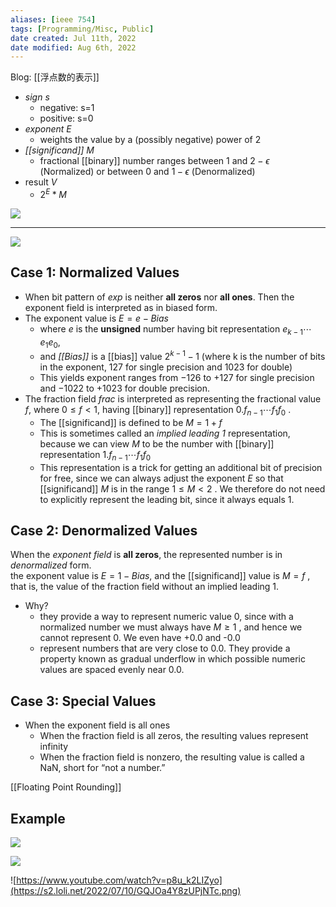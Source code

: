```yaml
---
aliases: [ieee 754]
tags: [Programming/Misc, Public] 
date created: Jul 11th, 2022
date modified: Aug 6th, 2022
---
```

Blog: [[浮点数的表示]]

- *sign s*
	- negative: s=1
	- positive: s=0
- *exponent E*
	- weights the value by a (possibly negative) power of 2
- *[[significand]] M*
	- fractional [[binary]] number ranges between 1 and $2 - \epsilon$ (Normalized) or between 0 and $1 - \epsilon$ (Denormalized)
- result *V*
	- $2^E * M$
	
![](https://upload.wikimedia.org/wikipedia/commons/thumb/d/d2/Float_example.svg/2560px-Float_example.svg.png)
___

![](https://s2.loli.net/2022/07/09/m7p3aeODVcSbsro.png)


## Case 1: Normalized Values
- When bit pattern of *exp* is neither **all zeros** nor **all ones**. Then the exponent field is interpreted as in biased form.
- The exponent value is $E = e - Bias$ 
	- where *e* is the **unsigned** number having bit representation $e_{k-1}\cdots e_{1}e_{0}$, 
	- and *[[Bias]]* is a [[bias]] value $2^{k-1} - 1$ (where k is the number of bits in the exponent, 127 for single precision and 1023 for double) 
	- This yields exponent ranges from −126 to +127 for single precision and −1022 to +1023 for double precision.
- The fraction field *frac* is interpreted as representing the fractional value *f*, where $0 \leq f < 1$, having [[binary]] representation $0.f_{n-1} \cdots f_1 f_0$ .
	- The [[significand]] is defined to be $M = 1 + f$ 
	- This is sometimes called an *implied leading 1* representation, because we can view *M* to be the number with [[binary]] representation $1.f_{n-1} \cdots f_1 f_0$ 
	- This representation is a trick for getting an additional bit of precision for free, since we can always adjust the exponent *E* so that [[significand]] *M* is in the range $1 \leq M < 2$ . We therefore do not need to explicitly represent the leading bit, since it always equals 1.

## Case 2: Denormalized Values
When the *exponent field* is **all zeros**, the represented number is in *denormalized* form.  
the exponent value is $E = 1 − Bias$, and the [[significand]] value is $M = f$ , that is, the value of the fraction field without an implied leading 1.
- Why? 
	- they provide a way to represent numeric value 0, since with a normalized number we must always have $M \geq 1$ , and hence we cannot represent 0. We even have +0.0 and -0.0
	- represent numbers that are very close to 0.0. They provide a property known as gradual underflow in which possible numeric values are spaced evenly near 0.0.	

## Case 3: Special Values
- When the exponent field is all ones
	- When the fraction field is all zeros, the resulting values represent infinity
	- When the fraction field is nonzero, the resulting value is called a NaN, short for “not a number.”

[[Floating Point Rounding]]

## Example
![](https://s2.loli.net/2022/07/10/ma4PwZKXDlbQJB6.png)

![](https://s2.loli.net/2022/07/10/UqNaJVbQoKpdSu2.png)

![https://www.youtube.com/watch?v=p8u_k2LIZyo](https://s2.loli.net/2022/07/10/GQJOa4Y8zUPjNTc.png)